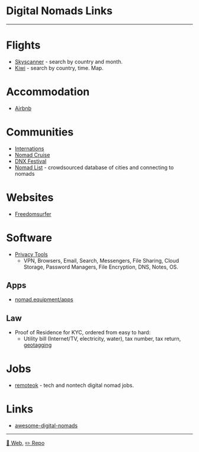 # Digital Nomads Links

---

# Flights

* [Skyscanner](http://skyscanner.com/) - search by country and month.
* [Kiwi](https://www.kiwi.com) - search by country, time. Map.

# Accommodation

* [Airbnb](https://www.airbnb.com/)

# Communities

* [Internations](https://www.internations.org/)
* [Nomad Cruise](https://www.nomadcruise.com/)
* [DNX Festival](https://www.dnxfestival.com/)
* [Nomad List](https://nomadlist.com/) - crowdsourced database of cities and connecting to nomads

# Websites

* [Freedomsurfer](https://www.freedomsurfer.com/)

# Software

* [Privacy Tools](https://www.privacytools.io/)
  * VPN, Browsers, Email, Search, Messengers, File Sharing, Cloud Storage, Password Managers, File Encryption, DNS, Notes, OS. 

## Apps

* [nomad.equipment/apps](http://nomad.equipment/apps/)

## Law

* Proof of Residence for KYC, ordered from easy to hard:
  * Utility bill (Internet/TV, electricity, water), tax number, tax return, [geotagging](https://en.wikipedia.org/wiki/Geotagging)

# Jobs

* [remoteok](https://remoteok.io/) - tech and nontech digital nomad jobs.

# Links

* [awesome-digital-nomads](https://github.com/cbovis/awesome-digital-nomads)

---
[🔗 Web](https://intershore.github.io/digital-nomads/), [✏️ Repo](https://github.com/intershore/digital-nomads/)
